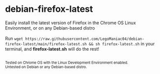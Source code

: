 # debian-firefox-latest

Easily install the latest version of Firefox in the Chrome OS Linux Environment, or on any Debian-based distro <br><br>
Run `wget https://raw.githubusercontent.com/LegoManiac04/debian-firefox-latest/main/firefox-latest.sh && sh firefox-latest.sh` in your terminal, and **firefox-latest.sh** will do the rest!
<h2></h2>
 
<sup>Tested on Chrome OS with the Linux Development Environment enabled. <br>
Untested on Debian or any Debian-based distro.</sup>
